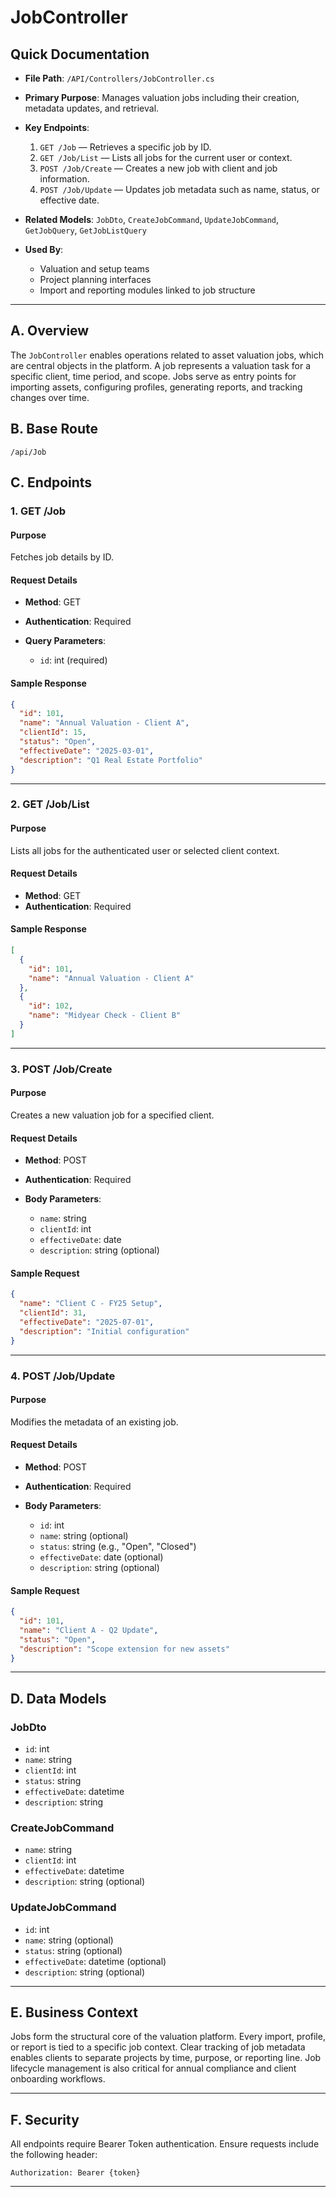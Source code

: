 # JobController

## Quick Documentation

* **File Path**: `/API/Controllers/JobController.cs`
* **Primary Purpose**: Manages valuation jobs including their creation, metadata updates, and retrieval.
* **Key Endpoints**:

  1. `GET /Job` — Retrieves a specific job by ID.
  2. `GET /Job/List` — Lists all jobs for the current user or context.
  3. `POST /Job/Create` — Creates a new job with client and job information.
  4. `POST /Job/Update` — Updates job metadata such as name, status, or effective date.
* **Related Models**: `JobDto`, `CreateJobCommand`, `UpdateJobCommand`, `GetJobQuery`, `GetJobListQuery`
* **Used By**:

  * Valuation and setup teams
  * Project planning interfaces
  * Import and reporting modules linked to job structure

---

## A. Overview

The `JobController` enables operations related to asset valuation jobs, which are central objects in the platform. A job represents a valuation task for a specific client, time period, and scope. Jobs serve as entry points for importing assets, configuring profiles, generating reports, and tracking changes over time.

## B. Base Route

```
/api/Job
```

## C. Endpoints

### 1. GET /Job

#### Purpose

Fetches job details by ID.

#### Request Details

* **Method**: GET
* **Authentication**: Required
* **Query Parameters**:

  * `id`: int (required)

#### Sample Response

```json
{
  "id": 101,
  "name": "Annual Valuation - Client A",
  "clientId": 15,
  "status": "Open",
  "effectiveDate": "2025-03-01",
  "description": "Q1 Real Estate Portfolio"
}
```

---

### 2. GET /Job/List

#### Purpose

Lists all jobs for the authenticated user or selected client context.

#### Request Details

* **Method**: GET
* **Authentication**: Required

#### Sample Response

```json
[
  {
    "id": 101,
    "name": "Annual Valuation - Client A"
  },
  {
    "id": 102,
    "name": "Midyear Check - Client B"
  }
]
```

---

### 3. POST /Job/Create

#### Purpose

Creates a new valuation job for a specified client.

#### Request Details

* **Method**: POST
* **Authentication**: Required
* **Body Parameters**:

  * `name`: string
  * `clientId`: int
  * `effectiveDate`: date
  * `description`: string (optional)

#### Sample Request

```json
{
  "name": "Client C - FY25 Setup",
  "clientId": 31,
  "effectiveDate": "2025-07-01",
  "description": "Initial configuration"
}
```

---

### 4. POST /Job/Update

#### Purpose

Modifies the metadata of an existing job.

#### Request Details

* **Method**: POST
* **Authentication**: Required
* **Body Parameters**:

  * `id`: int
  * `name`: string (optional)
  * `status`: string (e.g., "Open", "Closed")
  * `effectiveDate`: date (optional)
  * `description`: string (optional)

#### Sample Request

```json
{
  "id": 101,
  "name": "Client A - Q2 Update",
  "status": "Open",
  "description": "Scope extension for new assets"
}
```

---

## D. Data Models

### JobDto

* `id`: int
* `name`: string
* `clientId`: int
* `status`: string
* `effectiveDate`: datetime
* `description`: string

### CreateJobCommand

* `name`: string
* `clientId`: int
* `effectiveDate`: datetime
* `description`: string (optional)

### UpdateJobCommand

* `id`: int
* `name`: string (optional)
* `status`: string (optional)
* `effectiveDate`: datetime (optional)
* `description`: string (optional)

---

## E. Business Context

Jobs form the structural core of the valuation platform. Every import, profile, or report is tied to a specific job context. Clear tracking of job metadata enables clients to separate projects by time, purpose, or reporting line. Job lifecycle management is also critical for annual compliance and client onboarding workflows.

---

## F. Security

All endpoints require Bearer Token authentication. Ensure requests include the following header:

```
Authorization: Bearer {token}
```

---
